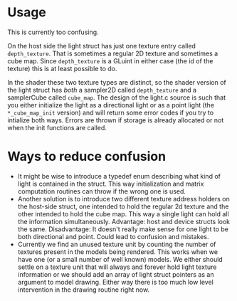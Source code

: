 # Usage

This is currently too confusing.

On the host side the light struct has just one texture entry called `depth_texture`. That is sometimes a regular 2D texture and sometimes a cube map. Since `depth_texture` is a GLuint in either case (the id of the texture) this is at least possible to do.

In the shader these two texture types are distinct, so the shader version of the light struct has *both* a sampler2D called `depth_texture` and a samplerCube called `cube_map`. The design of the light.c source is such that you either initialize the light as a directional light or as a point light (the `*_cube_map_init` version) and will return some error codes if you try to intialize both ways. Errors are thrown if storage is already allocated or not when the init functions are called. 

# Ways to reduce confusion

* It might be wise to introduce a typedef enum describing what kind of light is contained in the struct. This way initialization and matrix computation routines can throw if the wrong one is used.
* Another solution is to introduce two different texture address holders on the host-side struct, one intended to hold the regular 2d texture and the other intended to hold the cube map. This way a single light can hold all the information simultaneously. Advantage: host and device structs look the same. Disadvantage: It doesn't really make sense for one light to be both directional and point. Could lead to confusion and mistakes.
* Currently we find an unused texture unit by counting the number of textures present in the models being rendered. This works when we have one (or a small number of well known) models. We either should settle on a texture unit that will always and forever hold light texture information or we should add an array of light struct pointers as an argument to model drawing. Either way there is too much low level intervention in the drawing routine right now.
